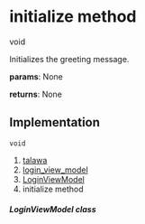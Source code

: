 
<div>

# initialize method

</div>


void 



Initializes the greeting message.

**params**: None

**returns**: None



## Implementation

``` language-dart
void  
```







1.  [talawa](../../index.md)
2.  [login_view_model](../../view_model_pre_auth_view_models_login_view_model/)
3.  [LoginViewModel](../../view_model_pre_auth_view_models_login_view_model/LoginViewModel-class.md)
4.  initialize method

##### LoginViewModel class







